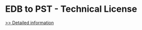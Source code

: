 # EDB to PST - Technical License
[>> Detailed information](https://secure.shareit.com/shareit/product.html?productid=300810698&affiliateid=200057808)